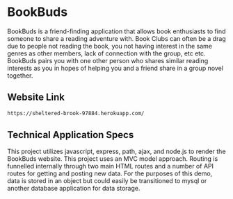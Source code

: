 # BookBuds

BookBuds is a friend-finding application that allows book enthusiasts to find someone to share a reading adventure with.  Book Clubs can often be a drag due to people not reading the book, you not having interest in the same genres as other members, lack of connection with the group, etc etc.  BookBuds pairs you with one other person who shares similar reading interests as you in hopes of helping you and a friend share in a group novel together.  

## Website Link

```bash
https://sheltered-brook-97884.herokuapp.com/
```
## Technical Application Specs

This project utilizes javascript, express, path, ajax, and node.js to render the BookBuds website.  This project uses an MVC model approach. Routing is funnelled internally through two main HTML routes and a number of API routes for getting and posting new data.  For the purposes of this demo, data is stored in an object but could easily be transitioned to mysql or another database application for data storage.  
